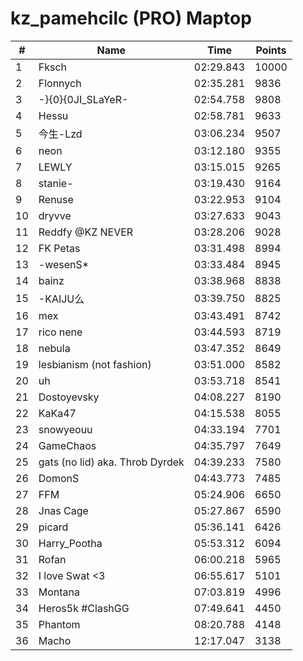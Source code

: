 # kz_pamehcilc (PRO) Maptop

|  # | Name | Time | Points |
|-------------- | -------------- | -------------- | -------------- | 
| 1 | Fksch | 02:29.843 | 10000 | 
| 2 | Flonnych | 02:35.281 | 9836 | 
| 3 | -}{0}{0JI_SLaYeR- | 02:54.758 | 9808 | 
| 4 | Hessu | 02:58.781 | 9633 | 
| 5 | 今生-Lzd | 03:06.234 | 9507 | 
| 6 | neon | 03:12.180 | 9355 | 
| 7 | LEWLY | 03:15.015 | 9265 | 
| 8 | stanie- | 03:19.430 | 9164 | 
| 9 | Renuse | 03:22.953 | 9104 | 
| 10 | dryvve | 03:27.633 | 9043 | 
| 11 | Reddfy @KZ NEVER | 03:28.206 | 9028 | 
| 12 | FK Petas | 03:31.498 | 8994 | 
| 13 | -wesenS* | 03:33.484 | 8945 | 
| 14 | bainz | 03:38.968 | 8838 | 
| 15 | -KAIJU么 | 03:39.750 | 8825 | 
| 16 | mex | 03:43.491 | 8742 | 
| 17 | rico nene | 03:44.593 | 8719 | 
| 18 | nebula | 03:47.352 | 8649 | 
| 19 | lesbianism (not fashion) | 03:51.000 | 8582 | 
| 20 | uh | 03:53.718 | 8541 | 
| 21 | Dostoyevsky | 04:08.227 | 8190 | 
| 22 | KaKa47 | 04:15.538 | 8055 | 
| 23 | snowyeouu | 04:33.194 | 7701 | 
| 24 | GameChaos | 04:35.797 | 7649 | 
| 25 | gats (no lid) aka. Throb Dyrdek | 04:39.233 | 7580 | 
| 26 | DomonS | 04:43.773 | 7485 | 
| 27 | FFM | 05:24.906 | 6650 | 
| 28 | Jnas Cage | 05:27.867 | 6590 | 
| 29 | picard | 05:36.141 | 6426 | 
| 30 | Harry_Pootha | 05:53.312 | 6094 | 
| 31 | Rofan | 06:00.218 | 5965 | 
| 32 | I love Swat <3 | 06:55.617 | 5101 | 
| 33 | Montana | 07:03.819 | 4996 | 
| 34 | Heros5k #ClashGG | 07:49.641 | 4450 | 
| 35 | Phantom | 08:20.788 | 4148 | 
| 36 | Macho | 12:17.047 | 3138 | 

